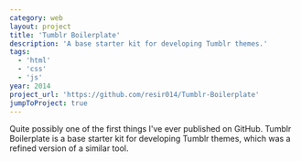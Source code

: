 ```yaml
---
category: web
layout: project
title: 'Tumblr Boilerplate'
description: 'A base starter kit for developing Tumblr themes.'
tags:
  - 'html'
  - 'css'
  - 'js'
year: 2014
project_url: 'https://github.com/resir014/Tumblr-Boilerplate'
jumpToProject: true
---
```


Quite possibly one of the first things I've ever published on GitHub. Tumblr Boilerplate is a base starter kit for developing Tumblr themes, which was a refined version of a similar tool.
